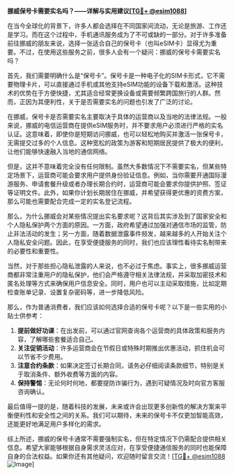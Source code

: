 **挪威保号卡需要实名吗？——详解与实用建议[[TG💪+ @esim1088](https://t.me/s/esim1088)]**

在当今全球化的背景下，许多人都会选择在不同国家间流动，无论是旅游、工作还是学习。而在这个过程中，手机通讯服务成为了不可或缺的一部分。对于许多准备前往挪威的朋友来说，选择一张适合自己的保号卡（也叫eSIM卡）显得尤为重要。不过，在使用这些服务之前，很多人会有一个疑问：挪威的保号卡需要实名吗？

首先，我们需要明确什么是“保号卡”。保号卡是一种电子化的SIM卡形式，它不需要物理卡片，可以直接通过手机或其他支持eSIM功能的设备下载和激活。这种技术的优势在于方便快捷，尤其适合经常更换设备或需要频繁跨国旅行的人群。然而，正因为其便利性，关于是否需要实名的问题也引发了广泛的讨论。

在挪威，保号卡是否需要实名主要取决于具体的运营商以及当地的法律法规。一般来说，挪威的电信运营商在提供eSIM服务时，并不要求用户必须进行严格的实名认证。这意味着，即使你是短期访问挪威，也可以轻松地购买并激活一张保号卡，无需提交过多的个人信息。这种宽松的政策为游客和短期居民提供了极大的便利，让他们能够快速融入当地的通信网络。

但是，这并不意味着完全没有任何限制。虽然大多数情况下不需要实名，但某些特定场景下，运营商可能会要求用户提供身份验证信息。例如，当你需要开通国际漫游服务、申请套餐升级或者办理长期合约时，运营商可能会要求你提供护照、签证等证明文件。此外，如果你计划长期居住在挪威，并希望获得更优惠的资费方案，那么可能也需要配合完成一定的实名登记流程。

那么，为什么挪威会对某些情况提出实名要求呢？这背后其实涉及到了国家安全和个人隐私保护两个方面的原因。一方面，政府希望通过加强对通信市场的监管，防止非法活动的发生；另一方面，随着数据泄露事件频发，越来越多的人开始关注个人隐私安全问题。因此，在享受便捷服务的同时，我们也应该理性看待实名制带来的必要性和重要性。

当然，对于那些担心隐私泄露的人来说，也不必过于焦虑。事实上，很多挪威运营商都非常注重用户的隐私保护，他们会严格遵守相关法律法规，并采取加密技术和匿名处理等方式来确保用户信息安全。同时，用户也可以主动采取措施，比如定期检查账单记录、设置复杂密码等，进一步降低风险。

那么，作为普通消费者，我们应该如何选择合适的保号卡呢？以下是一些实用的小贴士供参考：

1. **提前做好功课**：在出发前，可以通过官网查询各个运营商的具体政策和服务内容，了解哪些套餐适合自己。
2. **关注促销活动**：许多运营商会在节假日或特殊时期推出优惠活动，抓住机会可以节省不少费用。
3. **注意合约条款**：如果决定签订长期合同，请务必仔细阅读条款细节，特别是关于取消条件、额外收费等方面的内容。
4. **保持警惕**：无论何时何地，都要提防诈骗行为，遇到可疑情况及时向官方客服咨询确认。

最后值得一提的是，随着科技的发展，未来或许会出现更多创新性的解决方案来平衡便利性和安全性之间的关系。我们可以期待，未来的保号卡不仅更加智能高效，还能更好地满足用户多样化的需求。

综上所述，挪威的保号卡通常不需要强制实名，但在特定情况下仍需配合提供相关信息。希望大家能够根据自身需求灵活应对，在享受便捷通信服务的同时也能保障自身的合法权益。如果你还有其他疑问，欢迎随时留言交流！[[TG💪+ @esim1088](https://t.me/s/esim1088) ![Image](https://i.postimg.cc/4NQfJmqS/Snipaste-2025-05-13-00-14-12.png)]